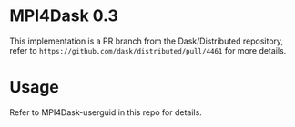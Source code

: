 # MPI4Dask 0.3

This implementation is a PR branch from the Dask/Distributed repository, refer to `https://github.com/dask/distributed/pull/4461` for more details.

# Usage

Refer to MPI4Dask-userguid in this repo for details.
